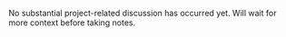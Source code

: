 No substantial project-related discussion has occurred yet. Will wait for more context before taking notes.